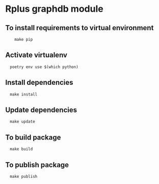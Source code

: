 # Rplus graphdb module

## To install requirements to virtual environment

```shell
    make pip
```

## Activate virtualenv
```shell
  poetry env use $(which python)
```

## Install dependencies
```shell
  make install
```

## Update dependencies
```shell
  make update
```

## To build package
```shell
  make build
```

## To publish package
```shell
  make publish
```
